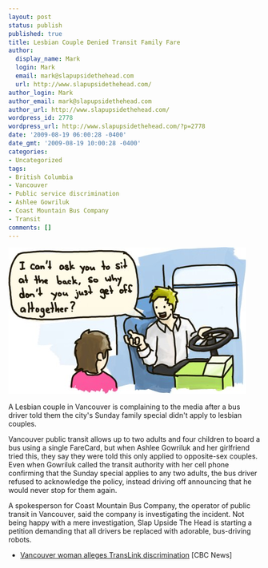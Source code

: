 ```yaml
---
layout: post
status: publish
published: true
title: Lesbian Couple Denied Transit Family Fare
author:
  display_name: Mark
  login: Mark
  email: mark@slapupsidethehead.com
  url: http://www.slapupsidethehead.com/
author_login: Mark
author_email: mark@slapupsidethehead.com
author_url: http://www.slapupsidethehead.com/
wordpress_id: 2778
wordpress_url: http://www.slapupsidethehead.com/?p=2778
date: '2009-08-19 06:00:28 -0400'
date_gmt: '2009-08-19 10:00:28 -0400'
categories:
- Uncategorized
tags:
- British Columbia
- Vancouver
- Public service discrimination
- Ashlee Gowriluk
- Coast Mountain Bus Company
- Transit
comments: []
---
```

![Payback for all the Wheels On The Bus songs?](/wp-content/media/2009/08/bus-driver.jpg "Payback for all the Wheels On The Bus songs?")

A Lesbian couple in Vancouver is complaining to the media after a bus driver told them the city's Sunday family special didn't apply to lesbian couples.

Vancouver public transit allows up to two adults and four children to board a bus using a single FareCard, but when Ashlee Gowriluk and her girlfriend tried this, they say they were told this only applied to opposite-sex couples. Even when Gowriluk called the transit authority with her cell phone confirming that the Sunday special applies to any two adults, the bus driver refused to acknowledge the policy, instead driving off announcing that he would never stop for them again.

A spokesperson for Coast Mountain Bus Company, the operator of public transit in Vancouver, said the company is investigating the incident. Not being happy with a mere investigation, Slap Upside The Head is starting a petition demanding that all drivers be replaced with adorable, bus-driving robots.

- [Vancouver woman alleges TransLink discrimination](http://www.cbc.ca/canada/british-columbia/story/2009/08/16/bc-translink-discrimination-gowriluk.html) [CBC News]
